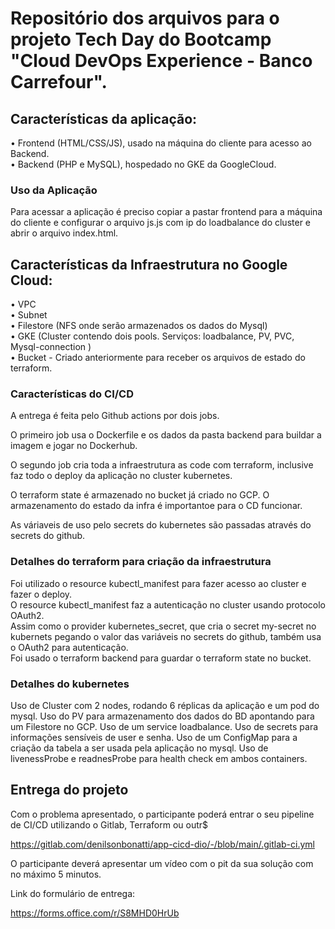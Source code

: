 <h1>Repositório dos arquivos para o projeto Tech Day do Bootcamp "Cloud DevOps Experience - Banco Carrefour".</h1>

<h2>Características da aplicação:</h2>

•       Frontend (HTML/CSS/JS), usado na máquina do cliente para acesso ao Backend.<br>
•       Backend (PHP e MySQL), hospedado no GKE da GoogleCloud.

<h3>Uso da Aplicação</h3>

Para acessar a aplicação é preciso copiar a pastar frontend para a máquina do cliente e configurar o arquivo js.js com ip do loadbalance do cluster e abrir o arquivo index.html.


<h2>Características da Infraestrutura no Google Cloud:</h2>

•       VPC<br>
•       Subnet<br>
•       Filestore (NFS onde serão armazenados os dados do Mysql)<br>
•       GKE (Cluster contendo dois pools. Serviços: loadbalance, PV, PVC, Mysql-connection )<br>
•       Bucket - Criado anteriormente para receber os arquivos de estado do terraform.


<h3>Características do CI/CD</h3>

A entrega é feita pelo Github actions por dois jobs.

O primeiro job usa o Dockerfile e os dados da pasta backend para buildar a imagem e jogar no Dockerhub.

O segundo job cria toda a infraestrutura as code com terraform, inclusive faz todo o deploy da aplicação no cluster kubernetes.

O terraform state é armazenado no bucket já criado no GCP. O armazenamento do estado da infra é importantoe para o CD funcionar.

As váriaveis de uso pelo secrets do kubernetes são passadas através do secrets do github.

<h3>Detalhes do terraform para criação da infraestrutura</h3> 

Foi utilizado o resource kubectl_manifest para fazer acesso ao cluster e fazer o deploy.<br>
O resource kubectl_manifest faz a autenticação no cluster usando protocolo OAuth2.<br>
Assim como o provider kubernetes_secret, que cria o secret my-secret no kubernets pegando o valor das variáveis no secrets do github, também usa o OAuth2 para autenticação.<br>
Foi usado o terraform backend para guardar o terraform state no bucket.

<h3>Detalhes do kubernetes</h3>

Uso de Cluster com 2 nodes, rodando 6 réplicas da aplicação e um pod do mysql.
Uso do PV para armazenamento dos dados do BD apontando para um Filestore no GCP.
Uso de um service loadbalance.
Uso de secrets para informações sensíveis de user e senha.
Uso de um ConfigMap para a criação da tabela a ser usada pela aplicação no mysql.
Uso de livenessProbe e readnesProbe para health check em ambos containers.


<h2>Entrega do projeto</h2>

Com o problema apresentado, o participante poderá entrar o seu pipeline de CI/CD utilizando o Gitlab, Terraform ou outr$

https://gitlab.com/denilsonbonatti/app-cicd-dio/-/blob/main/.gitlab-ci.yml

O participante deverá apresentar um vídeo com o pit da sua solução com no máximo 5 minutos.

Link do formulário de entrega:

https://forms.office.com/r/S8MHD0HrUb